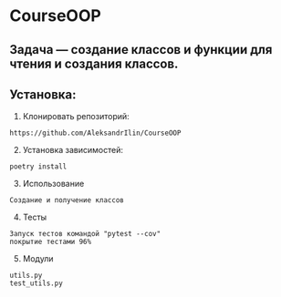 # CourseOOP
## Задача — создание классов и функции для чтения и создания классов.
## Установка:
1. Клонировать репозиторий:

```
https://github.com/AleksandrIlin/CourseOOP
```

2. Установка зависимостей:

```
poetry install
```

3. Использование

```
Создание и получение классов
```

4. Тесты

```
Запуск тестов командой "pytest --cov"
покрытие тестами 96%
```

5. Модули

```
utils.py
test_utils.py
```

